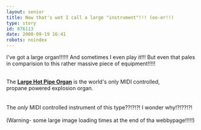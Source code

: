 ```yaml
---
layout: senior
title: Now that's wot I call a large "instrument"!!! (oo-er!!)
type: story
id: 876113
date: 2000-09-19 16:41
robots: noindex
---
```

I've got a large organ!!!!!! And sometimes I even play it!!! But even that pales in comparision to this rather massive piece of equipment!!!!!<br/> <br/><div class="quote">The <a href="http://www.lhpo.org/"><b>Large Hot Pipe Organ</b></a> is the world's only MIDI controlled, <br/>propane powered explosion organ.</div> <br/> <br/>The <i>only</i> MIDI controlled instrument of this type??!?!?! I wonder why!?!??!?!<br/> <br/>(Warning- some large image loading times at the end of tha webbypage!!!!!)